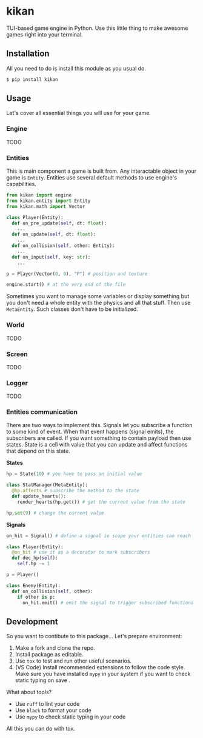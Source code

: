 # kikan

TUI-based game engine in Python. Use this little thing to make awesome games right into your terminal.

## Installation

All you need to do is install this module as you usual do.

```sh
$ pip install kikan
```

## Usage

Let's cover all essential things you will use for your game.

### Engine

TODO

### Entities

This is main component a game is built from. Any interactable object in your game is `Entity`. Entities use several default methods to use engine's capabilities.

```py
from kikan import engine
from kikan.entity import Entity
from kikan.math import Vector

class Player(Entity):
  def on_pre_update(self, dt: float):
    ...
  def on_update(self, dt: float):
    ...
  def on_collision(self, other: Entity):
    ...
  def on_input(self, key: str):
    ...

p = Player(Vector(0, 0), "P") # position and texture

engine.start() # at the very end of the file
```

Sometimes you want to manage some variables or display something but you don't need a whole entity with the physics and all that stuff. Then use `MetaEntity`. Such classes don't have to be initialized.

### World

TODO

### Screen

TODO

### Logger

TODO

### Entities communication

There are two ways to implement this. Signals let you subscribe a function to some kind of event. When that event happens (signal emits), the subscribers are called. If you want something to contain payload then use states. State is a cell with value that you can update and affect functions that depend on this state.

**States**

```py
hp = State(10) # you have to pass an initial value

class StatManager(MetaEntity):
  @hp.affects # subscribe the method to the state
  def update_hearts():
    render_hearts(hp.get()) # get the current value from the state

hp.set(9) # change the current value
```

**Signals**

```py
on_hit = Signal() # define a signal in scope your entities can reach

class Player(Entity):
  @on_hit # use it as a decorator to mark subscribers
  def dec_hp(self):
    self.hp -= 1

p = Player()

class Enemy(Entity):
  def on_collision(self, other):
    if other is p:
      on_hit.emit() # emit the signal to trigger subscribed functions
```

## Development

So you want to contibute to this package... Let's prepare environment:

1. Make a fork and clone the repo.
2. Install package as editable.
3. Use `tox` to test and run other useful scenarios.
4. (VS Code) Install recommended extensions to follow the code style. Make sure you have installed `mypy` in your system if you want to check static typing on save .

What about tools?

- Use `ruff` to lint your code
- Use `black` to format your code
- Use `mypy` to check static typing in your code

All this you can do with tox.
